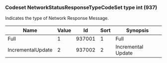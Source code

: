 ### Codeset NetworkStatusResponseTypeCodeSet type int (937)

Indicates the type of Network Response Message.

| Name              | Value | Id     | Sort | Synopsis           |
|-------------------|-------|--------|------|--------------------|
| Full              | 1     | 937001 | 1    | Full               |
| IncrementalUpdate | 2     | 937002 | 2    | Incremental Update |

